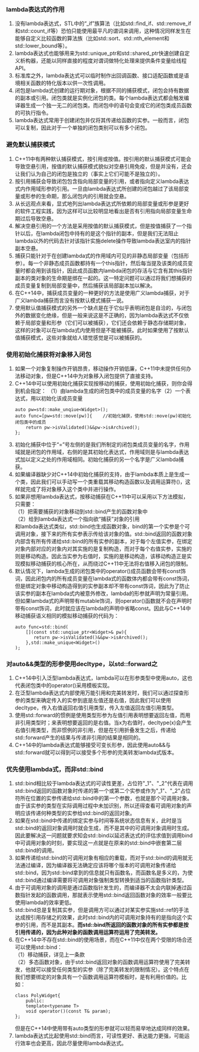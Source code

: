 ### lambda表达式的作用
1. 没有lambda表达式，STL中的“_if”族算法（比如std::find_if、std::remove_if和std::count_if等）恐怕只能使用最平凡的谓词来调用，这种情况同样发生在能够自定义比较函数的算法族（比如std::sort、std::nth_element和std::lower_bound等）。
2. lambda表达式也能够用来为std::unique_ptr和std::shared_ptr快速创建自定义析构器，还能以同样直接的程度对谓词做特化处理来提供条件变量给线程API。
3. 标准库之外，lambda表达式可以临时制作出回调函数、接口适配函数或是语境相关函数的特化版本以供一次性调用。
4. 闭包是lambda式创建的运行期对象，根据不同的捕获模式，闭包会持有数据的副本或引用。闭包类就是实例化闭包的类。每个lambda表达式都会触发编译器生成一个独一无二的闭包类。而闭包中的语句会变成它的闭包类成员函数的可执行指令。
5. lambda表达式常用于创建闭包并仅将其传递给函数的实参。一般而言，闭包可以复制，因此对于一个单独的闭包类别可以有多个闭包。

### 避免默认捕获模式

1. C++11中有两种默认捕获模式，按引用或按值。按引用的默认捕获模式可能会导致空悬引用，按值的默认捕获模式貌似对空悬引用免疫，但是并没有，还会让我们认为自己的闭包是独立的（事实上它们可能不是独立的）。
2. 按引用捕获会导致闭包包含指向局部变量的引用，或者指向定义lambda表达式内作用域形参的引用。一旦由lambda表达式所创建的闭包越过了该局部变量或形参的生命期，那么闭包内的引用就会空悬。
3. 从长远观点来看，显式地列出lambda表达式所依赖的局部变量或形参是更好的软件工程实践，因为这样可以比较明显地看出是否有引用指向局部变量生命期过后导致空悬。
4. 解决空悬引用的一个方法是采用按值的默认捕获模式，但是按值捕获了一个指针以后，在lambda闭包中持有的是这个指针的副本，但是我们无法阻止lambda以外的代码去针对该指针实施delete操作导致lambda表达室内的指针副本空悬。
5. 捕获只能针对于在创建lambda式的作用域内可见的非静态局部变量（包括形参）。每一个非静态成员函数都持有一个this指针，然后每当提及该类的成员变量时都会用到该指针，因此成员函数内lambda闭包的存活与它含有其this指针副本的类对象的生命期是绑在一起的。这一特定问题可以通过将我们想捕获的成员变量复制到局部变量中，然后捕获该局部副本加以解决。
6. 在C++14中，捕获成员变量的一种更好的方法是使用广义lambda捕获，对于广义lambda捕获而言没有按默认模式捕获一说。
7. 使用默认值捕获模式的另外一个缺点是在于它似乎表明闭包是自洽的，与闭包外的数据变化绝缘，但是一般来说这是不正确的，因为lambda表达式不仅依赖于局部变量和形参（它们可以被捕获），它们还会依赖于静态存储期对象，这样的对象可以在lambda式内使用但是不能被捕获。此时如果使用了按默认值捕获模式，这些对象就给人错觉感觉是可以被捕获的。

### 使用初始化捕获将对象移入闭包

1. 如果一个对象复制操作开销昂贵，移动操作开销低廉，C++11中未提供任何办法移动对象，但是C++14中为对象移入闭包提供了直接支持。
2. C++14中可以使用初始化捕获实现按移动的捕获，使用初始化捕获，则你会得到机会指定： 
（1）由lambda生成的闭包类中的成员变量的名字（2）一个表达式，用以初始化该成员变量
    ```
    auto pw=std::make_unqiue<Widget>();
    auto func=[pw=std::move(pw)]{    //初始化捕获，使用std::move(pw)初始化闭包类中的成员
        return pw->isValidated()&&pw->isArchived();
    };
    ```
3. 初始化捕获中位于“=”号左侧的是我们所制定的闭包类成员变量的名字，作用域就是闭包的作用域，右侧的是其初始化表达式，作用域则是与lambda表达式加以定义之处的作用域相同。初始化捕获的另一个名字是广义lambda捕获。
4. 如果编译器缺少对C++14中初始化捕获的支持，由于lambda本质上是生成一个类，因此我们可以手动写一个类重载其移动构造函数以及调用运算符()，这样就完成了将对象移入这个类中并进行操作。
5. 如果非想用lambda表达式，按移动捕获在C++11中可以采用以下方法模拟，只需要：  
（1）把需要捕获的对象移动到std::bind产生的函数对象中  
（2）给到lambda表达式一个指向欲“捕获”对象的引用  
和lambda表达式类似，std::bind也生成函数对象，bind的第一个实参是个可调用对象，接下来的所有实参表示传给该对象的值。std::bind返回的函数对象内部含有所有传递给std::bind的所有实参的副本，对于每个左值实参，在绑定对象内部对应的对象内对其实施的是复制构造，而对于每个右值实参，实施的则是移动构造。因此当实参为右值时，实施的是移动构造，该移动构造正是实现模拟移动捕获的核心所在，从而绕过C++11中无法将右值移入闭包的限制。
6. 默认情况下，lambda生成的闭包类中的operator()成员函数会带有const饰词，因此闭包内的所有成员变量在lambda式的函数体内都会带有const饰词，但是绑定对象中移动构造得到的实参副本却不带有const饰词，因此为了防止该实参的副本在lambda式内被意外修改，lambda的形参就声明为常量引用。但如果lambda式的声明带有mutable饰词，则operator()函数就不会在声明时带有const饰词，此时就应该在lambda的声明中省略const。因此与C++14中移动捕获语义相同的模拟移动捕获的代码为：
    ```
    auto func=std::bind(
        [](const std::unqiue_ptr<Widget>& pw){
           return pw->isValidated()&&pw->isArchived(); 
        },std::make_unique<Widget>()
    );
    ```

### 对auto&&类型的形参使用decltype，以std::forward之

1. C++14中引入泛型lambda表达式，lambda可以在形参类型中使用auto，这也代表闭包类中的operator()采用模板实现。
2. 在泛型lambda表达式内部使用万能引用和完美转发时，我们可以通过探查形参的类型来确定传入的实参到底是左值还是右值，因此我们可以使用decltype，传入右值返回右值引用类型，传入左值返回左值引用类型。
3. 使用std::forward的惯例是使用类型形参为左值引用表明想要返回左值，而用非引用类型时；来表明想要返回的是右值。当x为右值时，decltype(x)会产生右值引用类型，而非惯例的非引用，但是在引用折叠发生之后，传递给std::forward产生的结果与传递非引用的结果是相同的。
4. C++14中的lambda表达式能够接受可变长形参，因此使用auto&&与std::forward就可以得到可以接受多个形参的完美转发lambda式版本。

### 优先使用lambda式，而非std::bind

1. std::bind相比较于lambda表达式的可读性更差，占位符"_1"、"_2"代表在调用std::bind返回的函数对象时传递的第一个或第二个实参或作为"_1"、"_2"占位符所在位置的实参传递给std::bind中的第一个参数，也就是那个可调用对象。由于该实参的类型在实际调用过程中未加识别，所以还得查看可调用对象的声明应该传递何种类型的实参给std::bind的返回对象。
2. 如果在std::bind中传递的绑定实参与时间等系统状态信息有关，此时是当std::bind的返回对象调用时就会生成，而不是其中的可调用对象调用时生成。因此要解决这一问题就要求知会std::bind以延迟表达式的评估求值到调用bind中可调用对象的时刻，要实现这一点就是在原来的std::bind中嵌套第二层std::bind的调用。
3. 如果传递给std::bind的可调用对象有相应的重载，而对于std::bind的调用就无法通过编译，因为编译器无法确定应该将哪个版本的可调用对象传递给std::bind，因为std::bind拿到的信息就只有函数名，而函数名是多义的，为使std::bind通过编译需要将可调用对象强制类型转换到适当的函数指针类型。
4. 由于可调用对象的调用是通过函数指针发生的，而编译器不太会内联掉通过函数指针发起的函数调用，那就表示使用std::bind返回函数对象的效率一般要比使用lambda的效率更低。
5. std::bind总是复制其实参，但是调用方可以通过对某实参实施std::ref的手法达成按引用存储之的效果，此时std::bind内的可调用对象持有的是指向这个实参的引用，而不是其副本。**而std::bind所返回的函数对象的所有实参都是按引用传递的，因为此种对象的函数调用运算符运用了完美转发。**
6. 在C++14中不存在std::bind的使用场景，而在C++11中仅在两个受限的场合还可以使用std::bind：  
（1）移动捕获，详见上一条款  
（2）多态函数对象，由于std::bind返回对象的函数调用运算符使用了完美转发，他就可以接受任何类型的实参（除了完美转发的限制情况）。这个特点在我们想要绑定的对象具有一个函数调用运算符模板时，是有利用价值的。比如：
    ```
    class PolyWidget{
        public:
        template<typename T>
        void operator()(const T& param);
    };
    ```
    但是在C++14中使用带有auto类型的形参就可以轻而易举地达成同样的效果。
7. lambda表达式比起使用std::bind而言，可读性更好、表达能力更强，可能运行效率也会更高，因此尽量使用lambda表达式。